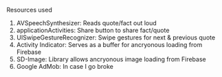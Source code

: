 Resources used
1. AVSpeechSynthesizer: Reads quote/fact out loud
2. applicationActivities: Share button to share fact/quote
3. UISwipeGestureRecognizer: Swipe gestures for next & previous quote
4. Activity Indicator: Serves as a buffer for ancryonous loading from Firebase
5. SD-Image: Library allows ancryonous image loading from Firebase
6. Google AdMob: In case I go broke
